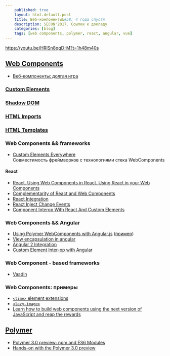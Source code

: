 ```yaml
---
    published: true
    layout: html.default.post
    title: Веб-компоненты&#58; 4 года спустя
    description: SECON'2017. Ссылки к докладу
    categories: [blog]
    tags: [web components, polymer, react, angular, vue]
---
```



<https://youtu.be/HRlSn8qqD-M?t=1h48m40s>

## [Web Components](http://w3c.github.io/webcomponents/explainer/)
*   [Веб-компоненты: долгая игра](http://css-live.ru/articles/veb-komponenty-dolgaya-igra.html)

### [Custom Elements](http://w3c.github.io/webcomponents/spec/custom/)

### [Shadow DOM](http://w3c.github.io/webcomponents/spec/shadow/)

### [HTML Imports](http://w3c.github.io/webcomponents/spec/imports/)

### [HTML Templates](https://dvcs.w3.org/hg/webcomponents/raw-file/tip/spec/templates/index.html)

### Web Components && frameworks

*   [Custom Elements Everywhere](https://custom-elements-everywhere.com/)  
    Совместимость фреймворков с технологиями стека WebComponents

#### React
*   [React. Using Web Components in React. Using React in your Web Components](https://facebook.github.io/react/docs/webcomponents.html)
*   [Complementarity of React and Web Components](http://webcomponents.org/presentations/complementarity-of-react-and-web-components-at-reactjs-conf/)
*   [React Integration](https://github.com/webcomponents/react-integration)
*   [React Inject Change Events](https://github.com/clubajax/react-inject-change-events)
*   [Component Interop With React And Custom Elements](https://addyosmani.com/blog/component-interop-with-react-and-custom-elements/)


### Web Components && Angular
*   [Using Polymer WebComponents with Angular.js](https://jcrowther.io/2015/05/26/using-polymer-webcomponents-with-angular-js/)
    ([пример](http://jshcrowthe.github.io/polymer-angular-demo/index.html))
*   [View encapsulation in angular](https://blog.thoughtram.io/angular/2015/06/29/shadow-dom-strategies-in-angular2.html)
*   [Angular 2 Integration](https://vaadin.com/docs/-/part/elements/angular2-polymer/overview.html)
*   [Custom Element Inter-op with Angular](https://medium.com/@dee_bloo/custom-element-inter-op-with-angular-2-ed75f013a9ba)


### Web Component - based frameworks
*   [Vaadin](https://vaadin.com)


### Web Components: примеры
*   [`<time>` element extensions](https://github.com/github/time-elements)
*   [`<lazy-image>`](https://meowni.ca/lazy-image/)
*   [Learn how to build web components using the next version of JavaScript and reap the rewards](https://github.com/RevillWeb/es2015-web-component-tutorial)


## [Polymer](https://www.polymer-project.org)
*   [Polymer 3.0 preview: npm and ES6 Modules](https://www.polymer-project.org/blog/2017-08-22-npm-modules)
*   [Hands-on with the Polymer 3.0 preview](https://www.polymer-project.org/blog/2017-08-23-hands-on-30-preview)
